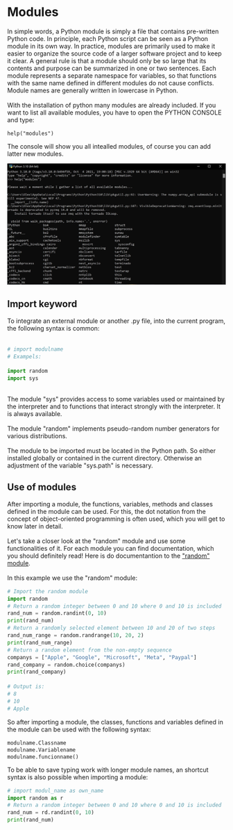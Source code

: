 # Modules

In simple words, a Python module is simply a file that contains pre-written Python code. In principle, each Python script can be seen as a Python module in its own way.
In practice, modules are primarily used to make it easier to organize the source code of a larger software project and to keep it clear. A general rule is that a module should only be so large that its contents and purpose can be summarized in one or two sentences. Each module represents a separate namespace for variables, so that functions with the same name defined in different modules do not cause conflicts. Module names are generally written in lowercase in Python.
<br>
<br>
With the installation of python many modules are already included. If you want to list all available modules, you have to open the PYTHON CONSOLE and type: 

```
help("modules") 
```

The console will show you all intealled modules, of course you can add latter new modules.

<p align="center">
<img src="https://github.com/Olexandr-Andriyenko/Python-learning-path/blob/main/illustrations/img27.JPG" width="700">
<p> 
  
## Import keyword
  
To integrate an external module or another .py file, into the current program, the following syntax is common:  
```python
  
# import modulname
# Exampels:

import random
import sys
  
```
  
The module "sys"  provides access to some variables used or maintained by the interpreter and to functions that interact strongly with the interpreter. It is always available.<br>
<br>
The module "random"  implements pseudo-random number generators for various distributions.
<br>
<br>
The module to be imported must be located in the Python path. So either installed globally or contained in the current directory. Otherwise an adjustment of the variable "sys.path" is necessary.
  
## Use of modules
  
After importing a module, the functions, variables, methods and classes defined in the module can be used. For this, the dot notation from the concept of object-oriented programming is often used, which you will get to know later in detail.
<br>
<br>
Let's take a closer look at the "random" module and use some functionalities of it. For each module you can find documentation, which you should definitely read!
Here is do documentantion to the ["random" module](https://docs.python.org/3/library/random.html).
<br>
<br>
In this example we use the "random" module:
  
```python
# Import the random module
import random
# Return a random integer between 0 and 10 where 0 and 10 is included
rand_num = random.randint(0, 10)
print(rand_num)
# Return a randomly selected element between 10 and 20 of two steps
rand_num_range = random.randrange(10, 20, 2)
print(rand_num_range)
# Return a random element from the non-empty sequence
companys = ["Apple", "Google", "Microsoft", "Meta", "Paypal"]
rand_company = random.choice(companys)
print(rand_company)

# Output is:
# 8
# 10
# Apple

```
  
So after importing a module, the classes, functions and variables defined in the module can be used with the following syntax:
 
```
modulname.Classname
modulname.Variablename
modulname.funcionname() 
```
  
To be able to save typing work with longer module names, an shortcut syntax is also possible when importing a module:
 
```python
# import modul_name as own_name
import random as r
# Return a random integer between 0 and 10 where 0 and 10 is included
rand_num = rd.randint(0, 10)
print(rand_num)
```
